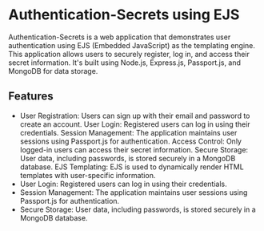 <h1>Authentication-Secrets using EJS</h1>

Authentication-Secrets is a web application that demonstrates user authentication using EJS (Embedded JavaScript) as the templating engine. This application allows users to securely register, log in, and access their secret information. It's built using Node.js, Express.js, Passport.js, and MongoDB for data storage.

<h2>Features</h2>
<ul>
  <li>User Registration: Users can sign up with their email and password to create an account.
User Login: Registered users can log in using their credentials.
Session Management: The application maintains user sessions using Passport.js for authentication.
Access Control: Only logged-in users can access their secret information.
Secure Storage: User data, including passwords, is stored securely in a MongoDB database.
EJS Templating: EJS is used to dynamically render HTML templates with user-specific information.</li>
  <li>
    User Login: Registered users can log in using their credentials.
  </li>
<li>Session Management: The application maintains user sessions using Passport.js for authentication.</li>
  <li>Secure Storage: User data, including passwords, is stored securely in a MongoDB database.</li>
</ul>
